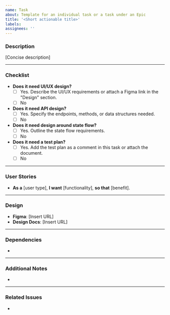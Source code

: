 ```yaml
---
name: Task
about: Template for an individual task or a task under an Epic
title: '<Short actionable title>'
labels:
assignees: ''
---
```


### Description
<!-- Provide a concise description of the task. What specific work needs to be done? -->

[Concise description]

---

### Checklist
- **Does it need UI/UX design?**
  - [ ] Yes. Describe the UI/UX requirements or attach a Figma link in the "Design" section.
  - [ ] No
- **Does it need API design?**
  - [ ] Yes. Specify the endpoints, methods, or data structures needed.
  - [ ] No
- **Does it need design around state flow?**
  - [ ] Yes. Outline the state flow requirements.
  - [ ] No
- **Does it need a test plan?**
  - [ ] Yes. Add the test plan as a comment in this task or attach the document.
  - [ ] No
---

### User Stories
<!-- Describe the feature from the user’s perspective using the "As a... I want... so that..." format. Add multiple stories if applicable. -->

- **As a** [user type],
  **I want** [functionality],
  **so that** [benefit].

---

### Design
<!-- Link to design assets or provide details about the visual or interaction design. -->

- **Figma**: [Insert URL]
- **Design Docs**: [Insert URL]

---

### Dependencies
<!--
List of prerequisites, blockers, or external factors that impact the Epic.
- [e.g., "Requires API v2 deployment"]
- [e.g., "Blocked by #123"]
-->

-

---

### Additional Notes
<!--
Add any extra context, considerations, or open questions.
- [e.g., "Consider scalability for 10+ languages in the future"]
-->

-

---

### Related Issues
<!-- Links to related Epics, issues, or pull requests. -->

-

